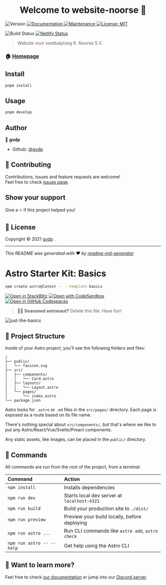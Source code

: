 <h1 align="center">Welcome to website-noorse 👋</h1>
<p>
  <img alt="Version" src="https://img.shields.io/badge/version-0.1.134-blue.svg?cacheSeconds=2592000" />
  <a href="https://github.com/gvdp/noorse-site#readme" target="_blank">
    <img alt="Documentation" src="https://img.shields.io/badge/documentation-yes-brightgreen.svg" />
  </a>
  <a href="https://github.com/gvdp/noorse-site/graphs/commit-activity" target="_blank">
    <img alt="Maintenance" src="https://img.shields.io/badge/Maintained%3F-yes-green.svg" />
  </a>
  <a href="https://github.com/gvdp/noorse-site/blob/master/LICENSE" target="_blank">
    <img alt="License: MIT" src="https://img.shields.io/github/license/gvdp/website-noorse" />
  </a>
</p>
 
![Build Status](https://github.com/knoorsesv/noorse-site/workflows/Noorse%20site%20CI/badge.svg)
[![Netlify Status](https://api.netlify.com/api/v1/badges/cfb311e2-904f-4acb-9937-30e50d59f3ca/deploy-status)](https://app.netlify.com/sites/modest-golick-edc673/deploys)

> Website voor voetbalploeg K. Noorse S.V.

### 🏠 [Homepage](https://www.noorse.be)

## Install

```sh
pnpm install
```

## Usage

```sh
pnpm develop
```

## Author

👤 **gvdp**

- Github: [@gvdp](https://github.com/gvdp)

## 🤝 Contributing

Contributions, issues and feature requests are welcome!<br />Feel free to check [issues page](https://github.com/gvdp/noorse-site/issues).

## Show your support

Give a ⭐️ if this project helped you!

## 📝 License

Copyright © 2021 [gvdp](https://github.com/gvdp) .<br />

---

_This README was generated with ❤️ by [readme-md-generator](https://github.com/kefranabg/readme-md-generator)_

# Astro Starter Kit: Basics

```sh
npm create astro@latest -- --template basics
```

[![Open in StackBlitz](https://developer.stackblitz.com/img/open_in_stackblitz.svg)](https://stackblitz.com/github/withastro/astro/tree/latest/examples/basics)
[![Open with CodeSandbox](https://assets.codesandbox.io/github/button-edit-lime.svg)](https://codesandbox.io/p/sandbox/github/withastro/astro/tree/latest/examples/basics)
[![Open in GitHub Codespaces](https://github.com/codespaces/badge.svg)](https://codespaces.new/withastro/astro?devcontainer_path=.devcontainer/basics/devcontainer.json)

> 🧑‍🚀 **Seasoned astronaut?** Delete this file. Have fun!

![just-the-basics](https://github.com/withastro/astro/assets/2244813/a0a5533c-a856-4198-8470-2d67b1d7c554)

## 🚀 Project Structure

Inside of your Astro project, you'll see the following folders and files:

```text
/
├── public/
│   └── favicon.svg
├── src/
│   ├── components/
│   │   └── Card.astro
│   ├── layouts/
│   │   └── Layout.astro
│   └── pages/
│       └── index.astro
└── package.json
```

Astro looks for `.astro` or `.md` files in the `src/pages/` directory. Each page is exposed as a route based on its file name.

There's nothing special about `src/components/`, but that's where we like to put any Astro/React/Vue/Svelte/Preact components.

Any static assets, like images, can be placed in the `public/` directory.

## 🧞 Commands

All commands are run from the root of the project, from a terminal:

| Command                   | Action                                           |
| :------------------------ | :----------------------------------------------- |
| `npm install`             | Installs dependencies                            |
| `npm run dev`             | Starts local dev server at `localhost:4321`      |
| `npm run build`           | Build your production site to `./dist/`          |
| `npm run preview`         | Preview your build locally, before deploying     |
| `npm run astro ...`       | Run CLI commands like `astro add`, `astro check` |
| `npm run astro -- --help` | Get help using the Astro CLI                     |

## 👀 Want to learn more?

Feel free to check [our documentation](https://docs.astro.build) or jump into our [Discord server](https://astro.build/chat).
